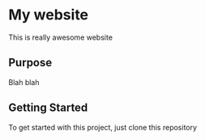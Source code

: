 # My website

This is really awesome website

## Purpose

Blah blah

## Getting Started

To get started with this project, just clone this repository
